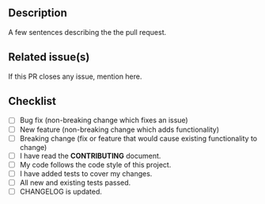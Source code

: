 
## Description

A few sentences describing the the pull request.

## Related issue(s)

If this PR closes any issue, mention here.

## Checklist
<!--- What types of changes does your code introduce?
Put an `x` in all the boxes that apply: -->
- [ ] Bug fix (non-breaking change which fixes an issue)
- [ ] New feature (non-breaking change which adds functionality)
- [ ] Breaking change (fix or feature that would cause existing functionality to change)
- [ ] I have read the **CONTRIBUTING** document.
- [ ] My code follows the code style of this project.
- [ ] I have added tests to cover my changes.
- [ ] All new and existing tests passed.
- [ ] CHANGELOG is updated.
